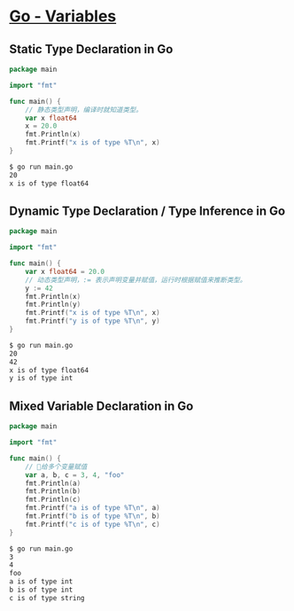 # [Go - Variables](https://www.tutorialspoint.com/go/go_variables.htm)

## Static Type Declaration in Go

```go
package main

import "fmt"

func main() {
    // 静态类型声明，编译时就知道类型。
    var x float64
    x = 20.0
    fmt.Println(x)
    fmt.Printf("x is of type %T\n", x)
}
```

```bash
$ go run main.go
20
x is of type float64
```

## Dynamic Type Declaration / Type Inference in Go

```go
package main

import "fmt"

func main() {
    var x float64 = 20.0
    // 动态类型声明，:= 表示声明变量并赋值，运行时根据赋值来推断类型。
    y := 42
    fmt.Println(x)
    fmt.Println(y)
    fmt.Printf("x is of type %T\n", x)
    fmt.Printf("y is of type %T\n", y)
}
```

```bash
$ go run main.go
20
42
x is of type float64
y is of type int
```

## Mixed Variable Declaration in Go

```go
package main

import "fmt"

func main() {
    // 给多个变量赋值
    var a, b, c = 3, 4, "foo"
    fmt.Println(a)
    fmt.Println(b)
    fmt.Println(c)
    fmt.Printf("a is of type %T\n", a)
    fmt.Printf("b is of type %T\n", b)
    fmt.Printf("c is of type %T\n", c)
}
```

```bash
$ go run main.go
3
4
foo
a is of type int
b is of type int
c is of type string
```